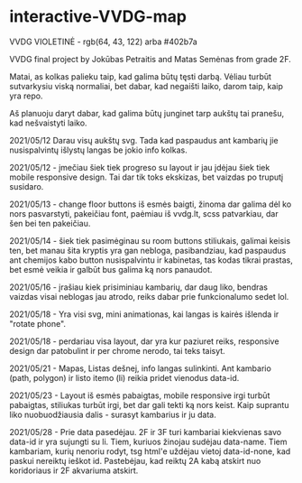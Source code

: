 # interactive-VVDG-map

VVDG VIOLETINĖ - rgb(64, 43, 122) arba #402b7a

VVDG final project by Jokūbas Petraitis and Matas Semėnas from grade 2F.

Matai, as kolkas palieku taip, kad galima būtų tęsti darbą. Vėliau turbūt sutvarkysiu viską normaliai, bet dabar, kad negaišti laiko, darom taip, kaip yra repo.

Aš planuoju daryt dabar, kad galima būtų junginet tarp aukštų tai pranešu, kad nešvaistyti laiko.

2021/05/12 Darau visų aukštų svg. Tada kad paspaudus ant kambarių jie nusispalvintų išlystų langas be jokio info kolkas.

2021/05/12 - įmečiau šiek tiek progreso su layout ir jau įdėjau šiek tiek mobile responsive design. Tai dar tik toks ekskizas, bet vaizdas po truputį susidaro.

2021/05/13 - change floor buttons iš esmės baigti, žinoma dar galima dėl ko nors pasvarstyti, pakeičiau font, paėmiau iš vvdg.lt, scss patvarkiau, dar šen bei ten pakeičiau.

2021/05/14 - šiek tiek pasimėginau su room buttons stiliukais, galimai keisis ten, bet manau šita kryptis yra gan nebloga, pasibandziau, kad paspaudus ant chemijos kabo button nusispalvintu ir kabinetas, tas kodas tikrai prastas, bet esmė veikia ir galbūt bus galima ką nors panaudot.

2021/05/16 - įrašiau kiek prisiminiau kambarių, dar daug liko, bendras vaizdas visai neblogas jau atrodo, reiks dabar prie funkcionalumo sedet lol.

2021/05/18 - Yra visi svg, mini animationas, kai langas is kairės išlenda ir "rotate phone".

2021/05/18 - perdariau visa layout, dar yra kur paziuret reiks, responsive design dar patobulint ir per chrome nerodo, tai teks taisyt. 

2021/05/21 - Mapas, Listas dešnej, info langas sulinkinti. Ant kambario (path, polygon) ir listo itemo (li) reikia pridet vienodus data-id.

2021/05/23 - Layout iš esmės pabaigtas, mobile responsive irgi turbūt pabaigtas, stiliukas turbūt irgi, bet dar gali tekti ką nors keist. Kaip suprantu liko nuobuodžiausia dalis - surasyt kambarius ir ju data.

2021/05/28 - Prie data pasedėjau. 2F ir 3F turi kambariai kiekvienas savo data-id  ir yra sujungti su li. Tiem, kuriuos žinojau sudėjau data-name. Tiem kambariam, kurių nenoriu rodyt, tsg html'e uždėjau vietoj data-id-none, kad paskui nereiktų ieškot id. Pastebėjau, kad reiktų 2A kabą atskirt nuo koridoriaus ir 2F akvariuma atskirt.

